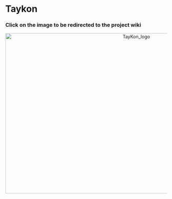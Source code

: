 # Taykon

### Click on the image to be redirected to the project wiki

<p align="center">
  <a href="https://github.com/Adrimapo/Mecatronica-proyecto/wiki">
        <img src="https://github.com/Adrimapo/Mecatronica-proyecto/assets/72991722/86cb317b-1b63-4c4c-a01d-b14d574cbeb6" alt="TayKon_logo" width="800" height="500"/>
    </a>
</p>

